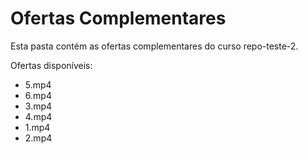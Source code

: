 # Ofertas Complementares

Esta pasta contém as ofertas complementares do curso repo-teste-2.

Ofertas disponíveis:
- 5.mp4
- 6.mp4
- 3.mp4
- 4.mp4
- 1.mp4
- 2.mp4